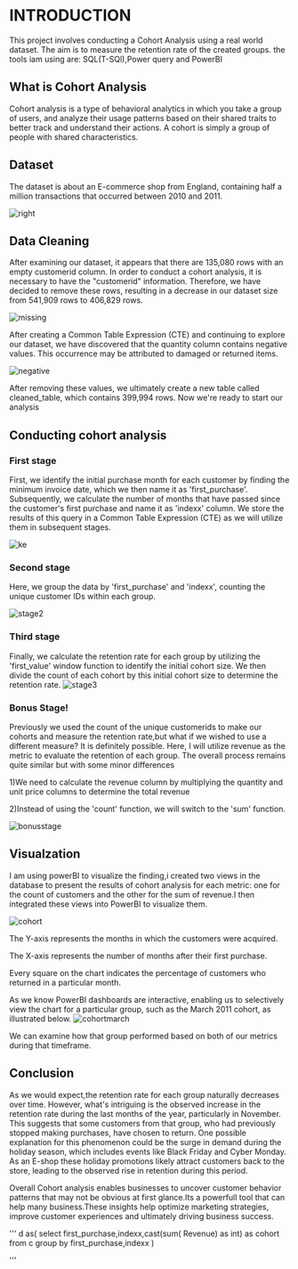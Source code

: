 # INTRODUCTION
This project involves conducting a Cohort Analysis using a real world dataset. The aim is to measure the retention rate of the created groups.
the tools iam  using are: SQL(T-SQl),Power query and PowerBI 
## What is  Cohort Analysis
 Cohort analysis is a type of behavioral analytics in which you take a group of users, and analyze their usage patterns based on their shared traits to better track and understand their actions. A cohort is simply a group of people with shared characteristics.

## Dataset 
The dataset is about an E-commerce shop from England, containing half a million transactions that occurred between 2010 and 2011.



![right](https://github.com/lazarosper/Cohort-Analysis/assets/119593480/50fea3d9-bc23-4d23-9467-eb2f70ee20f3)



## Data Cleaning
After examining our dataset, it appears that there are 135,080 rows with an empty customerid column. In order to conduct a cohort analysis, it is necessary to have the "customerid" information. Therefore, we have decided to remove these rows, resulting in a decrease in our dataset size from 541,909 rows to 406,829 rows.



![missing](https://github.com/lazarosper/Cohort-Analysis/assets/119593480/421ed29e-9b42-4457-a377-6e4f6d61e9e9)



After creating a Common Table Expression (CTE) and continuing to explore our dataset, we have discovered that the quantity column contains negative values. This occurrence may be attributed to damaged or returned items.


![negative](https://github.com/lazarosper/Cohort-Analysis/assets/119593480/248eded1-0a5c-493e-8783-a6a2195a5453)


After removing these values, we ultimately create a new table called cleaned_table, which contains 399,994 rows. Now we're ready to start our analysis

## Conducting cohort analysis

### First stage


First, we identify the initial purchase month for each customer by finding the minimum invoice date, which we then name it as 'first_purchase'. Subsequently, we calculate the number of months that have passed since the customer's first purchase and name it as 'indexx' column. We store the results of this query in a Common Table Expression (CTE) as we will utilize them in subsequent stages.



![ke](https://github.com/lazarosper/Cohort-Analysis/assets/119593480/45ebe194-962f-47f6-b3c1-58a941bf31c2)


### Second stage
Here, we group the data by 'first_purchase' and 'indexx', counting the unique customer IDs within each group.

![stage2](https://github.com/lazarosper/Cohort-Analysis/assets/119593480/6907b133-b4a0-4356-8c30-e762987003e5)

### Third stage
Finally, we calculate the retention rate for each group by utilizing the 'first_value' window function to identify the initial cohort size. We then divide the count of each cohort by this initial cohort size to determine the retention rate.
![stage3](https://github.com/lazarosper/Cohort-Analysis/assets/119593480/82ec8ffc-b600-465e-b4c1-0c170ef015ad)


### Bonus Stage!
Previously we used the count of the unique customerids to make our cohorts and measure the retention rate,but what if we wished to use a different measure? It is definitely possible. Here, I will utilize revenue as the metric to evaluate the retention of each group. The overall process remains quite similar but with  some minor differences

1)We need to calculate the revenue column by multiplying the quantity and unit price columns to determine the total revenue

2)Instead of using the 'count' function, we will switch to the 'sum' function.


![bonusstage](https://github.com/lazarosper/Cohort-Analysis/assets/119593480/73ce073f-eda2-4e0f-859e-63769134d4ef)


## Visualzation
I am using  powerBI to visualize the finding,i created two views in the database to present the results of cohort analysis for each metric: one for the count of customers and the other for the sum of revenue.I then integrated these views into PowerBI to visualize them. 

![cohort](https://github.com/lazarosper/Cohort-Analysis/assets/119593480/7313af48-fa36-4fc6-8648-46dedb978e17)


The Y-axis represents the months in which the customers were acquired.

The X-axis represents the number of months after their first purchase.

Every square on the chart indicates the percentage of customers who returned in a particular month.


As we know PowerBI dashboards are interactive, enabling us to selectively view the chart for a particular group, such as the March 2011 cohort, as illustrated below.
![cohortmarch](https://github.com/lazarosper/Cohort-Analysis/assets/119593480/6af93f3f-4cc1-4ad0-a462-d40f50f1968e)

We can examine how that group performed based on both of our metrics during that timeframe.

## Conclusion


As we would expect,the retention rate for each group naturally decreases over time. However, what's intriguing is the observed increase in the retention rate during the last months of the year, particularly in November. This suggests that some customers from that group, who had previously stopped making purchases, have chosen to return. One possible explanation for this phenomenon could be the surge in demand during the holiday season, which includes events like Black Friday and Cyber Monday. As an E-shop these holiday promotions likely attract customers back to the store, leading to the observed rise in retention during this period.

Overall Cohort analysis enables businesses to uncover customer behavior patterns that may not be obvious at first glance.Its a powerfull tool that can help many business.These insights help optimize marketing strategies, improve customer experiences and ultimately driving business success.


'''
d as(
select first_purchase,indexx,cast(sum( Revenue) as int) as cohort
from c
group by first_purchase,indexx
)

'''
